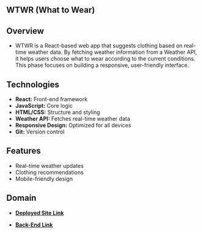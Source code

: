 ## **WTWR (What to Wear)**

## **Overview**

- WTWR is a React-based web app that suggests clothing based on real-time weather data. By fetching weather information from a Weather API, it helps users choose what to wear according to the current conditions. This phase focuses on building a responsive, user-friendly interface.

## **Technologies**

- **React:** Front-end framework
- **JavaScript:** Core logic
- **HTML/CSS:** Structure and styling
- **Weather API:** Fetches real-time weather data
- **Responsive Design:** Optimized for all devices
- **Git:** Version control

## **Features**

- Real-time weather updates
- Clothing recommendations
- Mobile-friendly design

## **Domain**

- **[ Deployed Site Link ](https://wtwr.paranormal.com.my)**

- **[Back-End Link](https://github.com/J-Kay-808/se_project_express)**

